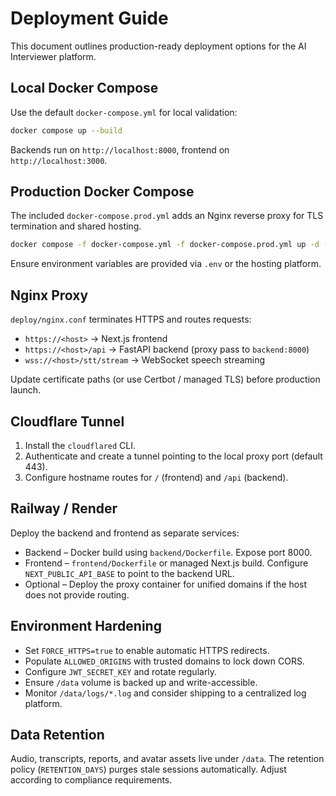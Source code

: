 # Deployment Guide

This document outlines production-ready deployment options for the AI Interviewer platform.

## Local Docker Compose

Use the default `docker-compose.yml` for local validation:

```bash
docker compose up --build
```

Backends run on `http://localhost:8000`, frontend on `http://localhost:3000`.

## Production Docker Compose

The included `docker-compose.prod.yml` adds an Nginx reverse proxy for TLS termination and shared hosting.

```bash
docker compose -f docker-compose.yml -f docker-compose.prod.yml up -d --build
```

Ensure environment variables are provided via `.env` or the hosting platform.

## Nginx Proxy

`deploy/nginx.conf` terminates HTTPS and routes requests:

* `https://<host>` → Next.js frontend
* `https://<host>/api` → FastAPI backend (proxy pass to `backend:8000`)
* `wss://<host>/stt/stream` → WebSocket speech streaming

Update certificate paths (or use Certbot / managed TLS) before production launch.

## Cloudflare Tunnel

1. Install the `cloudflared` CLI.
2. Authenticate and create a tunnel pointing to the local proxy port (default 443).
3. Configure hostname routes for `/` (frontend) and `/api` (backend).

## Railway / Render

Deploy the backend and frontend as separate services:

* Backend – Docker build using `backend/Dockerfile`. Expose port 8000.
* Frontend – `frontend/Dockerfile` or managed Next.js build. Configure `NEXT_PUBLIC_API_BASE` to point to the backend URL.
* Optional – Deploy the proxy container for unified domains if the host does not provide routing.

## Environment Hardening

* Set `FORCE_HTTPS=true` to enable automatic HTTPS redirects.
* Populate `ALLOWED_ORIGINS` with trusted domains to lock down CORS.
* Configure `JWT_SECRET_KEY` and rotate regularly.
* Ensure `/data` volume is backed up and write-accessible.
* Monitor `/data/logs/*.log` and consider shipping to a centralized log platform.

## Data Retention

Audio, transcripts, reports, and avatar assets live under `/data`. The retention policy (`RETENTION_DAYS`) purges stale sessions automatically. Adjust according to compliance requirements.
